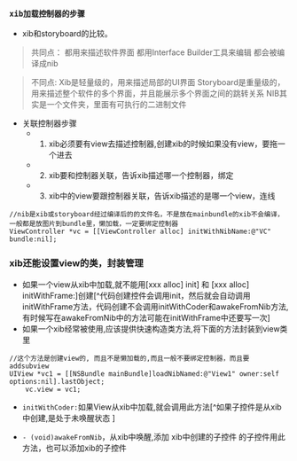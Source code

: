 ###  `xib加载控制器的步骤`
- xib和storyboard的比较。

>共同点：
都用来描述软件界面
都用Interface Builder工具来编辑
都会被编译成nib

>不同点:
Xib是轻量级的，用来描述局部的UI界面
Storyboard是重量级的，用来描述整个软件的多个界面，并且能展示多个界面之间的跳转关系
NIB其实是一个文件夹，里面有可执行的二进制文件

- 关联控制器步骤
  - 1. xib必须要有view去描述控制器,创建xib的时候如果没有view，要拖一个进去
  - 2. xib要和控制器关联，告诉xib描述哪一个控制器，绑定
  - 3. xib中的view要跟控制器关联，告诉xib描述的是哪一个view，连线

```
//nib是xib或storyboard经过编译后的的文件名，不是放在mainbundle的xib不会编译，一般都是放图片到bundle里，懒加载，一定要绑定控制器
ViewController *vc = [[ViewController alloc] initWithNibName:@"VC" bundle:nil];
```


### xib还能设置view的类，封装管理
- 如果一个view从xib中加载,就不能用[xxx alloc] init] 和 [xxx alloc] initWithFrame:]创建[^代码创建控件会调用init，然后就会自动调用initWithFrame方法，代码创建不会调用initWithCoder和awakeFromNib方法,有时候写在awakeFromNib中的方法可能在initWithFrame中还要写一次]
- 如果一个xib经常被使用,应该提供快速构造类方法,将下面的方法封装到view类里
```
//这个方法是创建view的, 而且不是懒加载的,而且一般不要绑定控制器，而且要addsubview
UIView *vc1 = [[NSBundle mainBundle]loadNibNamed:@"View1" owner:self options:nil].lastObject;
    vc.view = vc1;
```
- `initWithCoder:`如果View从xib中加载,就会调用此方法[^如果子控件是从xib中创建,是处于未唤醒状态
]

- `- (void)awakeFromNib`，从xib中唤醒,添加 xib中创建的子控件 的子控件用此方法，也可以添加xib的子控件
    

